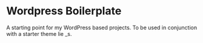 Wordpress Boilerplate
=====================

A starting point for my WordPress based projects. To be used in conjunction with a starter theme lie _s.